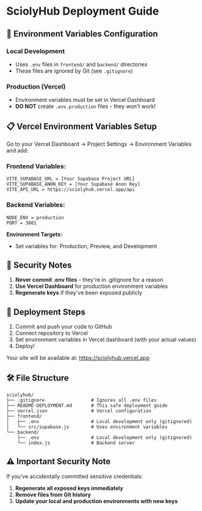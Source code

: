 # SciolyHub Deployment Guide

## 🚀 Environment Variables Configuration

### Local Development
- Uses `.env` files in `frontend/` and `backend/` directories
- These files are ignored by Git (see `.gitignore`)

### Production (Vercel)
- Environment variables must be set in Vercel Dashboard
- **DO NOT** create `.env.production` files - they won't work!

## 📋 Vercel Environment Variables Setup

Go to your Vercel Dashboard → Project Settings → Environment Variables and add:

### Frontend Variables:
```
VITE_SUPABASE_URL = [Your Supabase Project URL]
VITE_SUPABASE_ANON_KEY = [Your Supabase Anon Key]
VITE_API_URL = https://sciolyhub.vercel.app/api
```

### Backend Variables:
```
NODE_ENV = production
PORT = 3001
```

**Environment Targets:**
- Set variables for: Production, Preview, and Development

## 🔐 Security Notes

1. **Never commit .env files** - they're in .gitignore for a reason
2. **Use Vercel Dashboard** for production environment variables
3. **Regenerate keys** if they've been exposed publicly

## 🚀 Deployment Steps

1. Commit and push your code to GitHub
2. Connect repository to Vercel  
3. Set environment variables in Vercel dashboard (with your actual values)
4. Deploy!

Your site will be available at: https://sciolyhub.vercel.app

## 🛠️ File Structure
```
sciolyhub/
├── .gitignore                 # Ignores all .env files
├── README-DEPLOYMENT.md       # This safe deployment guide
├── vercel.json                # Vercel configuration
├── frontend/
│   ├── .env                   # Local development only (gitignored)
│   └── src/supabase.js        # Uses environment variables
└── backend/
    ├── .env                   # Local development only (gitignored)
    └── index.js               # Backend server
```

## ⚠️ Important Security Note

If you've accidentally committed sensitive credentials:
1. **Regenerate all exposed keys immediately**
2. **Remove files from Git history**
3. **Update your local and production environments with new keys**
